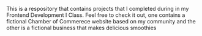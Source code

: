 This is a respository that contains projects that I completed during in my Frontend Development I Class.
Feel free to check it out, one contains a fictional Chamber of Commerece website based on my community and the other is a fictional business that makes delicious smoothies
